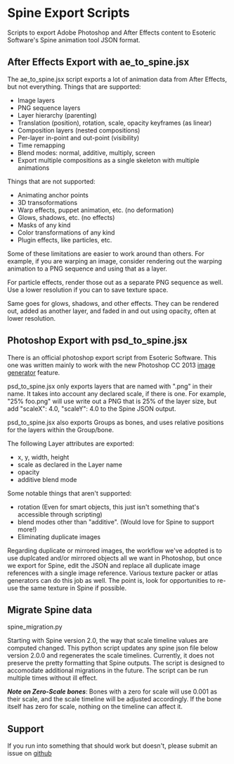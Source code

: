 Spine Export Scripts
====================

Scripts to export Adobe Photoshop and After Effects content to Esoteric Software's Spine animation tool JSON format.

After Effects Export with ae_to_spine.jsx
-------------------------
The ae_to_spine.jsx script exports a lot of animation data from After Effects, but not everything.  Things that are supported:

* Image layers
* PNG sequence layers
* Layer hierarchy (parenting)
* Translation (position), rotation, scale, opacity keyframes (as linear)
* Composition layers (nested compositions)
* Per-layer in-point and out-point (visibility)
* Time remapping
* Blend modes: normal, additive, multiply, screen
* Export multiple compositions as a single skeleton with multiple animations

Things that are not supported:

* Animating anchor points
* 3D transoformations
* Warp effects, puppet animation, etc. (no deformation)
* Glows, shadows, etc. (no effects)
* Masks of any kind
* Color transformations of any kind
* Plugin effects, like particles, etc.

Some of these limitations are easier to work around than others.  For example, if you are warping an image, consider rendering out the warping animation to a PNG sequence and using that as a layer.

For particle effects, render those out as a separate PNG sequence as well.  Use a lower resolution if you can to save texture space.

Same goes for glows, shadows, and other effects. They can be rendered out, added as another layer, and faded in and out using opacity, often at lower resolution.

Photoshop Export with psd_to_spine.jsx
-------------------------
There is an official photoshop export script from Esoteric Software.  This one was written mainly to work with the new Photoshop CC 2013 [image generator](http://blogs.adobe.com/photoshopdotcom/2013/09/introducing-adobe-generator-for-photoshop-cc.html) feature.

psd_to_spine.jsx only exports layers that are named with ".png" in their name.  It takes into account any declared scale, if there is one.  For example, "25% foo.png" will use write out a PNG that is 25% of the layer size, but add "scaleX": 4.0, "scaleY": 4.0 to the Spine JSON output.

psd_to_spine.jsx also exports Groups as bones, and uses relative positions for the layers within the Group/bone.

The following Layer attributes are exported:

* x, y, width, height
* scale as declared in the Layer name
* opacity
* additive blend mode

Some notable things that aren't supported:

* rotation  (Even for smart objects, this just isn't something that's accessible through scripting)
* blend modes other than "additive".  (Would love for Spine to support more!)
* Eliminating duplicate images

Regarding duplicate or mirrored images, the workflow we've adopted is to use duplcated and/or mirrored objects all we want in Photoshop, but once we export for Spine, edit the JSON and replace all duplicate image references with a single image reference.  Various texture packer or atlas generators can do this job as well.  The point is, look for opportunities to re-use the same texture in Spine if possible.

Migrate Spine data
-------------------------
spine_migration.py

Starting with Spine version 2.0, the way that scale timeline values are computed changed.  This python script updates any spine json file below version 2.0.0 and regenerates the scale timelines.  Currently, it does not preserve the pretty formatting that Spine outputs.  The script is designed to accomodate additional migrations in the future.  The script can be run multiple times without ill effect.

***Note on Zero-Scale bones***: Bones with a zero for scale will use 0.001 as their scale, and the scale timeline will be adjusted accordingly.  If the bone itself has zero for scale, nothing on the timeline can affect it.

Support
-------
If you run into something that should work but doesn't, please submit an issue on [github](https://github.com/Bee-Cave-Games/spine_export)




